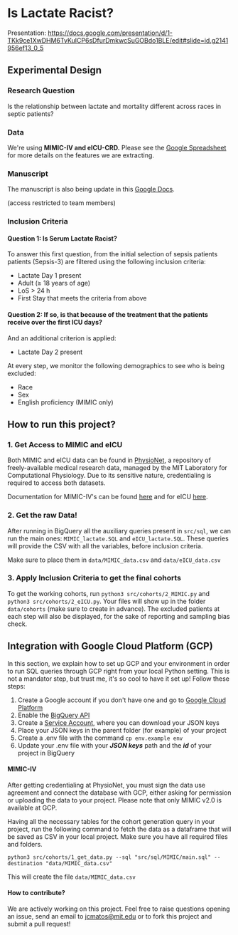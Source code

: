 # Is Lactate Racist?

Presentation: https://docs.google.com/presentation/d/1-TKk9ce1XwDHM6TvKuICP6sDfurDmkwcSuGOBdo1BLE/edit#slide=id.g2141956ef13_0_5

## Experimental Design

### Research Question

Is the relationship between lactate and mortality different across races in septic patients?

### Data

We're using **MIMIC-IV and eICU-CRD.** Please see the [Google Spreadsheet](https://docs.google.com/spreadsheets/d/1NYRQ-eGS3CQEKjPwsEqoLHe82ctdbPU_LBAuY_EdbfI/edit#gid=0) for more details on the features we are extracting.

### Manuscript

The manuscript is also being update in this [Google Docs](https://docs.google.com/document/d/1svoJH6kvBGYszjV7cqea03cmn5A76vKgUOjln66AChE/edit?usp=sharing).

(access restricted to team members)

### Inclusion Criteria

#### Question 1: Is Serum Lactate Racist?

To answer this first question, from the initial selection of sepsis patients patients (Sepsis-3) are filtered using the following inclusion criteria:

- Lactate Day 1 present
- Adult (≥ 18 years of age)
- LoS > 24 h
- First Stay that meets the criteria from above

#### Question 2: If so, is that because of the treatment that the patients receive over the first ICU days?

And an additional criterion is applied:

- Lactate Day 2 present

At every step, we monitor the following demographics to see who is being excluded:

- Race
- Sex
- English proficiency (MIMIC only)

## How to run this project?

### 1. Get Access to MIMIC and eICU

Both MIMIC and eICU data can be found in [PhysioNet](https://physionet.org/), a repository of freely-available medical research data, managed by the MIT Laboratory for Computational Physiology. Due to its sensitive nature, credentialing is required to access both datasets.

Documentation for MIMIC-IV's can be found [here](https://mimic.mit.edu/) and for eICU [here](https://eicu-crd.mit.edu/).

### 2. Get the raw Data!

After running in BigQuery all the auxiliary queries present in `src/sql`, we can run the main ones: `MIMIC_lactate.SQL` and `eICU_lactate.SQL`. These queries will provide the CSV with all the variables, before inclusion criteria.

Make sure to place them in `data/MIMIC_data.csv` and `data/eICU_data.csv`

### 3. Apply Inclusion Criteria to get the final cohorts

To get the working cohorts, run `python3 src/cohorts/2_MIMIC.py` and `python3 src/cohorts/2_eICU.py`.
Your files will show up in the folder `data/cohorts` (make sure to create in advance).
The excluded patients at each step will also be displayed, for the sake of reporting and sampling bias check.

## Integration with Google Cloud Platform (GCP)

In this section, we explain how to set up GCP and your environment in order to run SQL queries through GCP right from your local Python setting. This is not a mandator step, but trust me, it's so cool to have it set up! Follow these steps:

1) Create a Google account if you don't have one and go to [Google Cloud Platform](https://console.cloud.google.com/bigquery)
2) Enable the [BigQuery API](https://console.cloud.google.com/apis/api/bigquery.googleapis.com)
3) Create a [Service Account](https://console.cloud.google.com/iam-admin/serviceaccounts), where you can download your JSON keys
4) Place your JSON keys in the parent folder (for example) of your project
5) Create a .env file with the command `cp env.example env `
6) Update your .env file with your ***JSON keys*** path and the ***id*** of your project in BigQuery

#### MIMIC-IV

After getting credentialing at PhysioNet, you must sign the data use agreement and connect the database with GCP, either asking for permission or uploading the data to your project. Please note that only MIMIC v2.0 is available at GCP.

Having all the necessary tables for the cohort generation query in your project, run the following command to fetch the data as a dataframe that will be saved as CSV in your local project. Make sure you have all required files and folders.

```shell
python3 src/cohorts/1_get_data.py --sql "src/sql/MIMIC/main.sql" --destination "data/MIMIC_data.csv"
```

This will create the file `data/MIMIC_data.csv`

#### How to contribute?

We are actively working on this project.
Feel free to raise questions opening an issue, send an email to jcmatos@mit.edu or to fork this project and submit a pull request!
